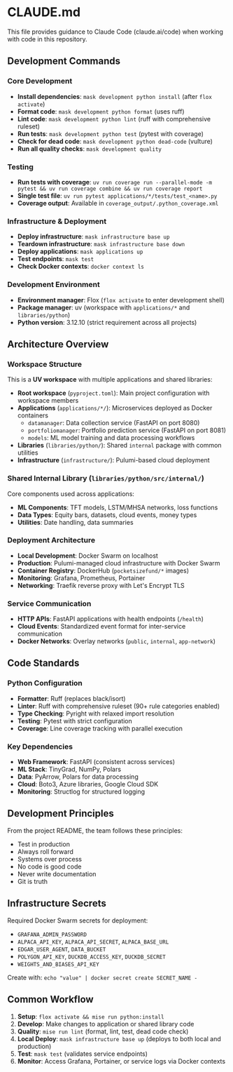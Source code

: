 # CLAUDE.md

This file provides guidance to Claude Code (claude.ai/code) when working with code in this repository.

## Development Commands

### Core Development
- **Install dependencies**: `mask development python install` (after `flox activate`)
- **Format code**: `mask development python format` (uses ruff)
- **Lint code**: `mask development python lint` (ruff with comprehensive ruleset)
- **Run tests**: `mask development python test` (pytest with coverage)
- **Check for dead code**: `mask development python dead-code` (vulture)
- **Run all quality checks**: `mask development quality`

### Testing
- **Run tests with coverage**: `uv run coverage run --parallel-mode -m pytest && uv run coverage combine && uv run coverage report`
- **Single test file**: `uv run pytest applications/*/tests/test_<name>.py`
- **Coverage output**: Available in `coverage_output/.python_coverage.xml`

### Infrastructure & Deployment
- **Deploy infrastructure**: `mask infrastructure base up`
- **Teardown infrastructure**: `mask infrastructure base down` 
- **Deploy applications**: `mask applications up`
- **Test endpoints**: `mask test`
- **Check Docker contexts**: `docker context ls`

### Development Environment
- **Environment manager**: Flox (`flox activate` to enter development shell)
- **Package manager**: uv (workspace with `applications/*` and `libraries/python`)
- **Python version**: 3.12.10 (strict requirement across all projects)

## Architecture Overview

### Workspace Structure
This is a **UV workspace** with multiple applications and shared libraries:

- **Root workspace** (`pyproject.toml`): Main project configuration with workspace members
- **Applications** (`applications/*/`): Microservices deployed as Docker containers
  - `datamanager`: Data collection service (FastAPI on port 8080)
  - `portfoliomanager`: Portfolio prediction service (FastAPI on port 8081)  
  - `models`: ML model training and data processing workflows
- **Libraries** (`libraries/python/`): Shared `internal` package with common utilities
- **Infrastructure** (`infrastructure/`): Pulumi-based cloud deployment

### Shared Internal Library (`libraries/python/src/internal/`)
Core components used across applications:
- **ML Components**: TFT models, LSTM/MHSA networks, loss functions
- **Data Types**: Equity bars, datasets, cloud events, money types
- **Utilities**: Date handling, data summaries

### Deployment Architecture
- **Local Development**: Docker Swarm on localhost
- **Production**: Pulumi-managed cloud infrastructure with Docker Swarm
- **Container Registry**: DockerHub (`pocketsizefund/*` images)
- **Monitoring**: Grafana, Prometheus, Portainer
- **Networking**: Traefik reverse proxy with Let's Encrypt TLS

### Service Communication
- **HTTP APIs**: FastAPI applications with health endpoints (`/health`)
- **Cloud Events**: Standardized event format for inter-service communication
- **Docker Networks**: Overlay networks (`public`, `internal`, `app-network`)

## Code Standards

### Python Configuration
- **Formatter**: Ruff (replaces black/isort)
- **Linter**: Ruff with comprehensive ruleset (90+ rule categories enabled)
- **Type Checking**: Pyright with relaxed import resolution
- **Testing**: Pytest with strict configuration
- **Coverage**: Line coverage tracking with parallel execution

### Key Dependencies
- **Web Framework**: FastAPI (consistent across services)
- **ML Stack**: TinyGrad, NumPy, Polars
- **Data**: PyArrow, Polars for data processing
- **Cloud**: Boto3, Azure libraries, Google Cloud SDK
- **Monitoring**: Structlog for structured logging

## Development Principles

From the project README, the team follows these principles:
- Test in production
- Always roll forward  
- Systems over process
- No code is good code
- Never write documentation
- Git is truth

## Infrastructure Secrets

Required Docker Swarm secrets for deployment:
- `GRAFANA_ADMIN_PASSWORD`
- `ALPACA_API_KEY`, `ALPACA_API_SECRET`, `ALPACA_BASE_URL`
- `EDGAR_USER_AGENT`, `DATA_BUCKET`
- `POLYGON_API_KEY`, `DUCKDB_ACCESS_KEY`, `DUCKDB_SECRET`
- `WEIGHTS_AND_BIASES_API_KEY`

Create with: `echo "value" | docker secret create SECRET_NAME -`

## Common Workflow

1. **Setup**: `flox activate && mise run python:install`
2. **Develop**: Make changes to application or shared library code
3. **Quality**: `mise run lint` (format, lint, test, dead code check)
4. **Local Deploy**: `mask infrastructure base up` (deploys to both local and production)
5. **Test**: `mask test` (validates service endpoints)
6. **Monitor**: Access Grafana, Portainer, or service logs via Docker contexts